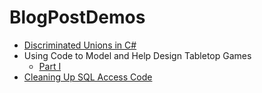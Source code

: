 # BlogPostDemos

- [Discriminated Unions in C#](https://chefpancakecodes.wordpress.com/2021/11/28/discriminated-unions-in-c/)
- Using Code to Model and Help Design Tabletop Games
	- [Part I](https://chefpancakecodes.wordpress.com/2021/12/03/using-code-to-model-and-help-design-tabletop-games-part-i/)
- [Cleaning Up SQL Access Code](https://chefpancakecodes.wordpress.com/2021/12/11/cleaning-up-sql-access-code/)
